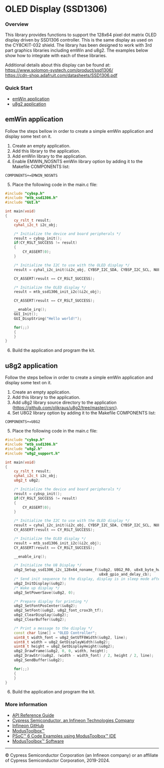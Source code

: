 # OLED Display (SSD1306)

### Overview

This library provides functions to support the 128x64 pixel dot matrix OLED display driven by SSD1306 controller. This is the same display as used on the CY8CKIT-032 shield. The library has been designed to work with 3rd part graphics libraries including emWin and u8g2. The examples below show how to integrate with each of these libraries.

Additional details about this display can be found at: <br/>
https://www.solomon-systech.com/product/ssd1306/ <br/>
https://cdn-shop.adafruit.com/datasheets/SSD1306.pdf

### Quick Start

* [emWin application](#emwin-application)
* [u8g2 application](#u8g2-application)

## emWin application

Follow the steps bellow in order to create a simple emWin application and display some text on it.
1. Create an empty application.
2. Add this library to the application.
3. Add emWin library to the application.
4. Enable EMWIN_NOSNTS emWin library option by adding it to the Makefile COMPONENTS list:
```
COMPONENTS+=EMWIN_NOSNTS
```
5. Place the following code in the main.c file:
```cpp
#include "cybsp.h"
#include "mtb_ssd1306.h"
#include "GUI.h"

int main(void)
{
    cy_rslt_t result;
    cyhal_i2c_t i2c_obj;

    /* Initialize the device and board peripherals */
    result = cybsp_init();
    if(CY_RSLT_SUCCESS != result)
    {
        CY_ASSERT(0);
    }

    /* Initialize the I2C to use with the OLED display */
    result = cyhal_i2c_init(&i2c_obj, CYBSP_I2C_SDA, CYBSP_I2C_SCL, NULL);

    CY_ASSERT(result == CY_RSLT_SUCCESS);

    /* Initialize the OLED display */
    result = mtb_ssd1306_init_i2c(&i2c_obj);

    CY_ASSERT(result == CY_RSLT_SUCCESS);

    __enable_irq();
    GUI_Init();
    GUI_DispString("Hello world!");

    for(;;)
    {
    }
}
```
6. Build the application and program the kit.

## u8g2 application

Follow the steps bellow in order to create a simple emWin application and display some text on it.
1. Create an empty application.
2. Add this library to the application.
3. Add u8g2 library source directory to the application (https://github.com/olikraus/u8g2/tree/master/csrc).
4. Set U8G2 library option by adding it to the Makefile COMPONENTS list:
```
COMPONENTS+=U8G2
```
5. Place the following code in the main.c file:
```cpp
#include "cybsp.h"
#include "mtb_ssd1306.h"
#include "u8g2.h"
#include "u8g2_support.h"

int main(void)
{
    cy_rslt_t result;
    cyhal_i2c_t i2c_obj;
    u8g2_t u8g2;

    /* Initialize the device and board peripherals */
    result = cybsp_init();
    if(CY_RSLT_SUCCESS != result)
    {
        CY_ASSERT(0);
    }

    /* Initialize the I2C to use with the OLED display */
    result = cyhal_i2c_init(&i2c_obj, CYBSP_I2C_SDA, CYBSP_I2C_SCL, NULL);
    CY_ASSERT(result == CY_RSLT_SUCCESS);

    /* Initialize the OLED display */
    result = mtb_ssd1306_init_i2c(&i2c_obj);
    CY_ASSERT(result == CY_RSLT_SUCCESS);

    __enable_irq();

    /* Initialize the U8 Display */
    u8g2_Setup_ssd1306_i2c_128x64_noname_f(&u8g2, U8G2_R0, u8x8_byte_hw_i2c,
                                           u8x8_gpio_and_delay_cb);
    /* Send init sequence to the display, display is in sleep mode after this */
    u8g2_InitDisplay(&u8g2);
    /* Wake up display */
    u8g2_SetPowerSave(&u8g2, 0);

    /* Prepare display for printing */
    u8g2_SetFontPosCenter(&u8g2);
    u8g2_SetFont(&u8g2, u8g2_font_crox3h_tf);
    u8g2_ClearDisplay(&u8g2);
    u8g2_ClearBuffer(&u8g2);

    /* Print a message to the display */
    const char line[] = "OLED Controller";
    uint8_t width_font = u8g2_GetUTF8Width(&u8g2, line);
    uint8_t width = u8g2_GetDisplayWidth(&u8g2);
    uint8_t height = u8g2_GetDisplayHeight(&u8g2);
    u8g2_DrawFrame(&u8g2, 0, 0, width, height);
    u8g2_DrawStr(&u8g2, (width - width_font) / 2, height / 2, line);
    u8g2_SendBuffer(&u8g2);

    for(;;)
    {
    }
}
```
6. Build the application and program the kit.

### More information

* [API Reference Guide](https://infineon.github.io/display-oled-ssd1306/html/index.html)
* [Cypress Semiconductor, an Infineon Technologies Company](http://www.cypress.com)
* [Infineon GitHub](https://github.com/Infineon)
* [ModusToolbox™](https://www.infineon.com/modustoolbox)
* [PSoC™ 6 Code Examples using ModusToolbox™ IDE](https://github.com/Infineon/Code-Examples-for-ModusToolbox-Software)
* [ModusToolbox™ Software](https://github.com/Infineon/modustoolbox-software)

---
© Cypress Semiconductor Corporation (an Infineon company) or an affiliate of Cypress Semiconductor Corporation, 2019-2024.
